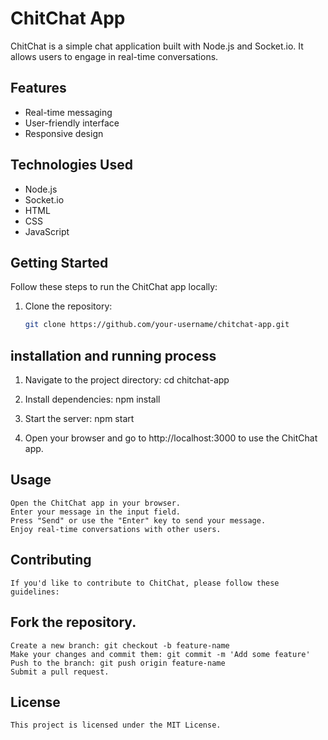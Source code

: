 # ChitChat App

ChitChat is a simple chat application built with Node.js and Socket.io. It allows users to engage in real-time conversations.

## Features

- Real-time messaging
- User-friendly interface
- Responsive design

## Technologies Used

- Node.js
- Socket.io
- HTML
- CSS
- JavaScript

## Getting Started

Follow these steps to run the ChitChat app locally:

1. Clone the repository:

   ```bash
   git clone https://github.com/your-username/chitchat-app.git

## installation and running process

1. Navigate to the project directory: 
        cd chitchat-app

2. Install dependencies: 
        npm install

3. Start the server:
        npm start

4. Open your browser and go to http://localhost:3000 to use the ChitChat app.

## Usage
    Open the ChitChat app in your browser.
    Enter your message in the input field.
    Press "Send" or use the "Enter" key to send your message.
    Enjoy real-time conversations with other users.
    
## Contributing
    If you'd like to contribute to ChitChat, please follow these guidelines:

## Fork the repository.
    Create a new branch: git checkout -b feature-name
    Make your changes and commit them: git commit -m 'Add some feature'
    Push to the branch: git push origin feature-name
    Submit a pull request.

## License
    This project is licensed under the MIT License.

